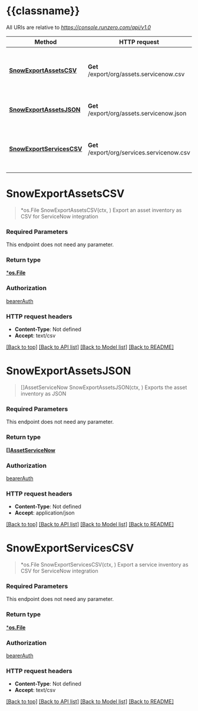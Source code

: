 # {{classname}}

All URIs are relative to *https://console.runzero.com/api/v1.0*

Method | HTTP request | Description
------------- | ------------- | -------------
[**SnowExportAssetsCSV**](ServiceNowApi.md#SnowExportAssetsCSV) | **Get** /export/org/assets.servicenow.csv | Export an asset inventory as CSV for ServiceNow integration
[**SnowExportAssetsJSON**](ServiceNowApi.md#SnowExportAssetsJSON) | **Get** /export/org/assets.servicenow.json | Exports the asset inventory as JSON
[**SnowExportServicesCSV**](ServiceNowApi.md#SnowExportServicesCSV) | **Get** /export/org/services.servicenow.csv | Export a service inventory as CSV for ServiceNow integration

# **SnowExportAssetsCSV**
> *os.File SnowExportAssetsCSV(ctx, )
Export an asset inventory as CSV for ServiceNow integration

### Required Parameters
This endpoint does not need any parameter.

### Return type

[***os.File**](*os.File.md)

### Authorization

[bearerAuth](../README.md#bearerAuth)

### HTTP request headers

 - **Content-Type**: Not defined
 - **Accept**: text/csv

[[Back to top]](#) [[Back to API list]](../README.md#documentation-for-api-endpoints) [[Back to Model list]](../README.md#documentation-for-models) [[Back to README]](../README.md)

# **SnowExportAssetsJSON**
> []AssetServiceNow SnowExportAssetsJSON(ctx, )
Exports the asset inventory as JSON

### Required Parameters
This endpoint does not need any parameter.

### Return type

[**[]AssetServiceNow**](AssetServiceNow.md)

### Authorization

[bearerAuth](../README.md#bearerAuth)

### HTTP request headers

 - **Content-Type**: Not defined
 - **Accept**: application/json

[[Back to top]](#) [[Back to API list]](../README.md#documentation-for-api-endpoints) [[Back to Model list]](../README.md#documentation-for-models) [[Back to README]](../README.md)

# **SnowExportServicesCSV**
> *os.File SnowExportServicesCSV(ctx, )
Export a service inventory as CSV for ServiceNow integration

### Required Parameters
This endpoint does not need any parameter.

### Return type

[***os.File**](*os.File.md)

### Authorization

[bearerAuth](../README.md#bearerAuth)

### HTTP request headers

 - **Content-Type**: Not defined
 - **Accept**: text/csv

[[Back to top]](#) [[Back to API list]](../README.md#documentation-for-api-endpoints) [[Back to Model list]](../README.md#documentation-for-models) [[Back to README]](../README.md)

